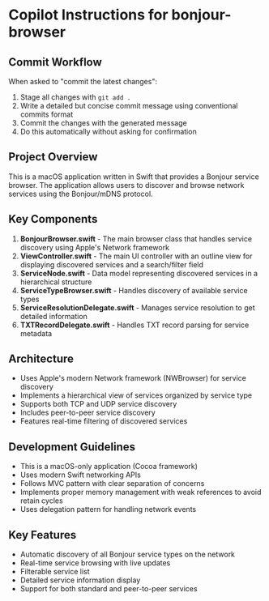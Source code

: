 # Copilot Instructions for bonjour-browser

## Commit Workflow
When asked to "commit the latest changes":
1. Stage all changes with `git add .`
2. Write a detailed but concise commit message using conventional commits format
3. Commit the changes with the generated message
4. Do this automatically without asking for confirmation

## Project Overview

This is a macOS application written in Swift that provides a Bonjour service browser. The application allows users to discover and browse network services using the Bonjour/mDNS protocol.

## Key Components

1. **BonjourBrowser.swift** - The main browser class that handles service discovery using Apple's Network framework
2. **ViewController.swift** - The main UI controller with an outline view for displaying discovered services and a search/filter field
3. **ServiceNode.swift** - Data model representing discovered services in a hierarchical structure
4. **ServiceTypeBrowser.swift** - Handles discovery of available service types
5. **ServiceResolutionDelegate.swift** - Manages service resolution to get detailed information
6. **TXTRecordDelegate.swift** - Handles TXT record parsing for service metadata

## Architecture

- Uses Apple's modern Network framework (NWBrowser) for service discovery
- Implements a hierarchical view of services organized by service type
- Supports both TCP and UDP service discovery
- Includes peer-to-peer service discovery
- Features real-time filtering of discovered services

## Development Guidelines

- This is a macOS-only application (Cocoa framework)
- Uses modern Swift networking APIs
- Follows MVC pattern with clear separation of concerns
- Implements proper memory management with weak references to avoid retain cycles
- Uses delegation pattern for handling network events

## Key Features

- Automatic discovery of all Bonjour service types on the network
- Real-time service browsing with live updates
- Filterable service list
- Detailed service information display
- Support for both standard and peer-to-peer services

